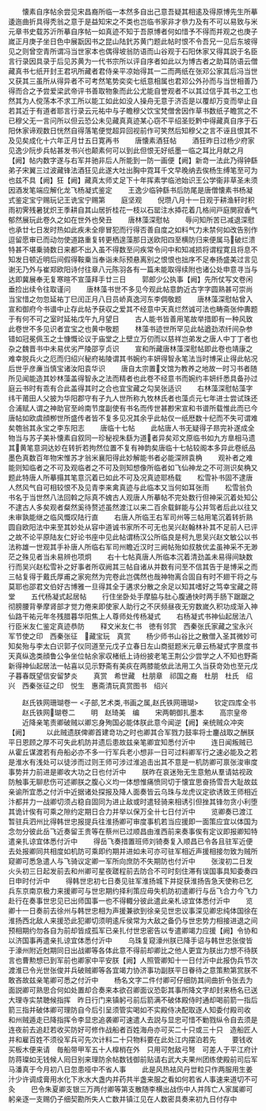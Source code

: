 <!-- { "loadSidebar": true } -->
　　懐素自序帖余尝见宋昌裔所临一本然多自出己意吾疑其相逺及得原博先生所摹逶迤曲折具得秃翁之意于是益知宋之不类也岂临书家非才叅力及有不可以易致与米元章书史载苏沂所摹自序帖一如真迹不知于吾原博者何如惜予不得而并观之也庚子嵗正月庚子坐日色中展翫因书之昆山陆釴苏黄门题此帖时恨不令吾兄一见后东坡得见之则曾空青所谓冯当世家本也偶得坡翁防语而山谷观于石阳休家又得其説于名臣言行录因具录于后见苏黄为一代书宗所以评自序者如此以为博古者之助耳防语云僧藏真书七纸开封王君巩所藏者君侍亲平凉始得其一二而两纸在张邓公家其后冯当世又获其三虽所从得异者不可考然笔势奕奕七纸意相属也君邓公外孙而与当世相善乃得而合之予尝爱梁武帝评书善取物象而此公尤能自誉观者不以其过信乎其书之工也然其为人傥荡本不求工所以能工如此如没人操舟无意于济否是以覆却万变而举止自若其近于有道者耶言行录云元祐中与子瞻穆父饮宝梵僧舍因作草书数纸子瞻赏之不已穆父无一言问所以但云恐公未见藏真真迹某心窃不平绍圣贬黔中得藏真自序于石阳休家谛观数日恍然自得落笔便觉超异回视前作可笑然后知穆父之言不诬且恨其不及见矣成化十六年正月廿五日寛再书
　　唐懐素酒狂帖
　　酒狂昨日过杨少府家见逸少阮步兵帖甚发书兴也颠素何可以到此但恨无好纸墨一临之耳比月献之月【阙】帖内数字遂与右军并驰非后人所能到一防一画便【阙】新竒一法此乃得钟繇弟子宋翼三过波藏锋法酒狂见此遂大吐出胸中霓耳千文早晚纳去俟杨生缚笔至可为也兹不具【阙】狂【阙】藏真太师丈足下十年挥素学临池始识王公学衞非草圣未须因酒发笔端应解化龙飞杨凝式鉴定
　　王逸少临钟繇书后防尾是唐僧懐素书杨凝式鉴定宝宁赐玩记王诜宝宁赐第
　　庭坚观
　　倪瓒八月十一日观于耕渔轩时积雨初霁残暑犹炽王季耕自其山居折桂花一枝以石罂注水揷花着几格间戸庭閴寂香气郁然展玩此卷久之如在世外也癸丑
　　唐林藻深慰帖
　　辱问知所苦已减退深慰也承廿七日发时热如此疾未全瘳冒犯而行得否善自度之如料气力未禁何如改告别作逗留愿审已而动勿使道路重复转更栖遑藻那日送欧阳四至横防归来便属马破烂溃特甚不堪乗骑数日来都不出入虽不得数至问疾常令问中和知减损将谓程寛且将息不知发日顿近明后间假得鞍乗当奉诣未际预悬离别之恨恨也拙序不足奉扬盛美过言见谢无乃外与崔郑欧阳诗付往章八元陈羽各有一篇未能取得续附也诸公处申意寻当与达即冀展奉无复寒暄不宣藻拜手廿三日
　　郭郎少公执事【阙】先所仗写文卷闲垂捡出续令往取谨问
　　唐林藻书世不多见今观此帖意韵近古字字圆熟甚可崇尚当宝惜之勿忽延祐丁巳闰正月八日员峤真逸河东李倜敬题
　　唐林藻深慰帖曾入宣和御府今书谱中止存此帖予获収之爱其不经意中天真烂然诚可法也畴斋张仲夀题于有何不可之室时延祐戊午九月望日
　　古人能书皆善用笔故举措即有一种风致此卷世不多见识者宜宝之也黄中敬题
　　林藻书迹世所罕见此帖遒劲浓纤间杂参错如冠冕佩玉之士慷慨论议于庙堂之上壁立万仞而以慈祥岂弟发之唐人中丁丁者也杂之魏晋书中未易优劣严陵邵亨贞识
　　宣和所藏唐林藻深慰帖即此卷也靖康之难幸脱兵火之厄而归绍兴秘府祐陵谓其书婉约丰妍得智永笔法当时博采止得此帖况后世乎彦亷当慎宝诸汝阳袁华识
　　唐自太宗置文馆为教养之地故一时习书者随所见闻能造其妙林藻盖得智永之法而精者也此卷不经意书而婉约丰妍纤悉具备孙过庭云书时有乖有合此盖得其时之合也宜宝藏之勾吴张适识
　　右林藻深慰帖藻字纬干莆田人父披为华阳郡守有子九人世所称九牧林氏者也藻贞元七年进士尝试珠还合浦赋人谓之神助官至岭南节度副使有书名而传世甚尠宋宣和书谱所载惟此而已今唐帖如欧虞顔栁世所盛传者皆不复多见况其余乎此帖仅一纸厯数十纪而不失可谓难矣匏翁其永宝之李东阳志
　　唐临十七帖
　　此帖唐人书无疑得子昻完补遂成全物当与苏子美补懐素自叙同一珍秘视朱繇为道者异矣邓文原临书如九方臯相马遗其黄笔意洞达妙在转折若拘然位置不复有神韵矣唐临十七帖较阁本多异此卷纸品墨色真数百年物宋惟苏才翁米襄阳得此妙解能书者必能深辨袁桷
　　观补者之难能则知临者之不可及观临者之不可及则知想像所临者如飞仙神龙之不可测识矣桷又题此特唐人所摹搨其笔意沉着已如此不可及况真迹耶杨载
　　松雪补书固不逮唐人然风气自可相较恨不及见青李来禽真迹与此临本又当何如耳张雨
　　松雪翁负书名于当世然八法回斡之际真不媿古人观唐人所摹帖不完处数行但神采沉着处知公不逮古人多矣观者粲然奚待赘述虽然渡江以来二百余载鲜能与公并驾者后此以往又未审孰能继之临风慨叹陆行直
　　右唐人所临王右军司州等三帖用笔沉着转折熟圆自欧阳法中来至其妙处从容中道诚书家所不可无也吴兴赵翰林补其不足前人已评之故不论平原陆友仁好论书座中见此帖谓杨汉公所临良是柯九思吴兴赵文敏公以书法称雄一世观其手补唐人所临右军司州瞻近汉时三阙帖殆如叔敖优孟虽神采不无渺茫之殊见者当未易辨也项炯
　　右十七帖真唐人所临本沉着清劲盖未易得间缺数行而吴兴赵松雪补之好事者所収阙其三帖自诸从并数有问至不信其告于是博采之而三帖复得于戴氏厚甫之家宛然为完卷此岂偶然也哉神物离合固自有时不翅干将之与莫耶也邵君文伯好古博雅一旦得其全于遘求分散之余足以知其嗜好之笃幸宝藏之蒋堂
　　五代杨凝式起居帖
　　行住坐卧处手摩脇与肚心腹通快时两手肠下踞踞之彻膀腰背拳摩肾部才觉力倦来即使家人助行之不厌频昼夜无穷数嵗久积功成渐入神仙路干祐元年冬残腊暮华阳焦上人尊师处传杨凝式
　　右杨凝式书神仙起居法八行臣米友仁鉴定真迹恭防
　　释文米友仁书　徳有邻赏　西秦张氏家藏之宝永兴军节使之印　西秦张征　藏宝玩　真赏
　　杨少师书山谷比之散僧入圣其微妙可知矣殆与李太白识郭子仪同道至元戊子立春日左山商挺题米元章云杨凝式字景度书天真纵逸类顔鲁公争坐位帖余家収楮纸上诗纷披老笔王荆公少尝学之人不知也野斋新得神仙起居法一帖喜以见示野斋有美疢在两膝能依此法用工久当获竒効也至元戊子暮春既望信安留梦炎
　　真赏　希世藏　杜朋章　祁国之裔　杜朋　杜氏　绍兴　西秦张征之印　悦生　惠斋清玩真赏图书　绍兴








　　赵氏铁网珊瑚卷一
<子部,艺术类,书画之属,赵氏铁网珊瑚>
　　钦定四库全书
　　赵氏铁网瑚卷二
　　明　赵琦美　编
　　宋两朝御扎墨本
　　高宗皇帝
　　近降亲笔责卿破贼以卿忘身殉国必能体朕此意今闻逆【阙】亲统贼众冲突【阙】　　　以此贼遗朕俾卿首建竒功之时也卿其合军戮力鼓率将士鏖战取之酬朕平日恩顾之厚不可失此机防并遗后患故兹亲笔卿宜知悉付沂中
　　连日闻叛贼已从霍丘谋渡若有舟船必亦不多一行军兵老小想非一日可过料卿军行之速必能及之若是淮水有浅处可以徒涉而过则王师可涉过淮追击出其不意是一机防卿可禀张浚审度事势并力前进是卿收大功之日也付沂中
　　朕昨在哀迷殆无生意勉从羣请姑视政防触事无聊悲伤可述卿朕之腹心义均一体想惟痛愤同切于懐宜思奋扬雪吾大耻故兹亲谕所宜悉之付沂中近据诸处探报及降人面奏皆云乌珠与龙虎议定欲诱致王师相近汴都并力一战卿切须占稳自固同为进止敌或时遣轻骑来相诱引但挫其锋勿贪小利堕其诡计俟有可乘之隙约定期日合力并举以保万全卄七日付沂中
　　览卿奏已渡江暂驻兵泗州比得韩世忠报提兵往淮扬卿可审度事机若当应援即一面策应宜以体国为念勿分彼此岳飞近奏留王贵等在蔡州已过顺昌由淮西前来奏事俟有定议即报卿知特遣亲扎谅宜体悉付沂中
　　得岳飞奏措置班师刘锜奏复入顺昌已令各且驻军近便去处报卿同共相度如机防可乘即约期并进如未可亦可驻军相近声援相接勿致为贼所窥卿可悉急遣人与飞骑议定卿一军所向庶防不失期防也付沂中
　　张浚初二日发火头初三日起发前去和州卿可星夜蹉程前去防合不可时刻住滞有误国事具知委奏四日申时付沂中
　　得韩世忠初七日奏见驻军淮扬城下并捉获淮扬告急天使称已乞兵东京南京极力来援卿可与世忠期约择利策应毋失机防初遣卿行与岳飞合力今飞力赴行在奏事世忠见已出师国事一也不得輙分彼此遣此亲札谅宜体悉付沂中
　　览卿十一日奏前去徐州与韩世忠相为声援兼欲到徐亲见世忠议事深见卿忠纯体国徐在淮扬西北敌人来援恐此犯卿切须明逺斥侯常为大敌之备仍与世忠势力相接进退之间预相期约勿各自为前却皆成孤军已亲扎付世忠密告以专遣卿竭力应援【阙】令协和以济国事再遣亲扎谅宜体悉付沂中
　　乌珠复窥濠州朕已降手诏与韩世忠张俊皆于濠州附近尅期同日出战卿等各体此意不得前却卿比之他人更宜为朕出力想不待朕言也曹勲想已到军前也卿家中平安朕【阙】人照管卿知十一日付沂中此报伪兵节次渡淮已令光世张俊并兵破贼卿等各宜竭力协济事功副朕平日眷待之意策勲第赏朕不敢吝故兹亲笔卿可悉之付沂中
　　杨名文字二件付卿可仔细防其间曲折令张去为面説卿可熟思合何如处置却合奏来本欲召卿面议恐彰其事所降文字却封来杨名已送大理寺实禁聴候指挥　昨日行门来镇躬弓前后箭满不破体殿侍时通却喝前箭一指后箭三指并破体卿可理防自今后引呈须管实喝如不实殿侍决配取逐人知委付殿司收　和州贼遁走已降指挥令李显忠追袭卿可速遣人去説与显忠可惜不勦戮纵令自去须是连夜前去追赶若收买防好可修作战船者百姓海舟亦可买二十只或三十只　造船匠人并和雇百姓不须役军兵可先次计料二十只物料要在此处江内摆泊若先
　　要钱收买板木便来请　毎船带甲军五十人橰梢在外　只用可尅敌弓弩　可差人于平江府计防蒋璨如无钱候人囘日别来理防余帖数钱御前贴请右武大夫果州团练使殿前司后军马潘真于今月初八日忽患哑中不省人事
　　此是风热袪风丹丗粒只作两服用生姜汁少许调成膏用水化下氷水大盏内并药共半盏来服之看如何若省人事速来道切不可灸
　　巴令朱夏卿支银三万两付卿等第支散随李横出战伤中人并阵亡人家属卿可躬亲逐一支赐仍子细契勘所失人亡数并镇江见在人数密具奏来初九日付存中
